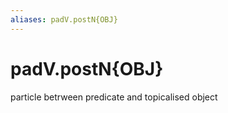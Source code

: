 ```yaml
---
aliases: padV.postN{OBJ}
---
```

# padV.postN{OBJ}

particle betrween predicate and topicalised object
